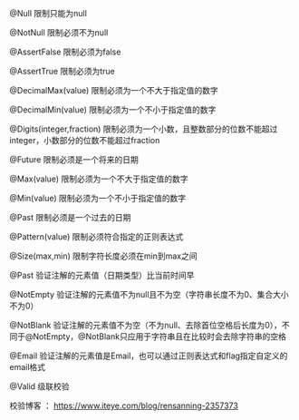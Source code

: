 @Null   限制只能为null

@NotNull    限制必须不为null

@AssertFalse    限制必须为false

@AssertTrue 限制必须为true

@DecimalMax(value)  限制必须为一个不大于指定值的数字

@DecimalMin(value)  限制必须为一个不小于指定值的数字

@Digits(integer,fraction)   限制必须为一个小数，且整数部分的位数不能超过integer，小数部分的位数不能超过fraction

@Future 限制必须是一个将来的日期

@Max(value) 限制必须为一个不大于指定值的数字

@Min(value) 限制必须为一个不小于指定值的数字

@Past   限制必须是一个过去的日期

@Pattern(value) 限制必须符合指定的正则表达式

@Size(max,min)  限制字符长度必须在min到max之间

@Past   验证注解的元素值（日期类型）比当前时间早

@NotEmpty   验证注解的元素值不为null且不为空（字符串长度不为0、集合大小不为0）

@NotBlank   验证注解的元素值不为空（不为null、去除首位空格后长度为0），不同于@NotEmpty，@NotBlank只应用于字符串且在比较时会去除字符串的空格

 @Email  验证注解的元素值是Email，也可以通过正则表达式和flag指定自定义的email格式

@Valid 级联校验

校验博客 ：  https://www.iteye.com/blog/rensanning-2357373 